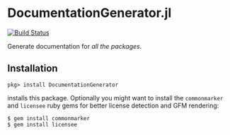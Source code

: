 # DocumentationGenerator.jl

[![Build Status](https://travis-ci.org/JuliaDocs/DocumentationGenerator.jl.svg?branch=master)](https://travis-ci.org/JuliaDocs/DocumentationGenerator.jl)

Generate documentation for *all the packages*.

## Installation

```
pkg> install DocumentationGenerator
```
installs this package. Optionally you might want to install the `commonmarker` and `licensee` ruby
gems for better license detection and GFM rendering:
```
$ gem install commonmarker
$ gem install licensee
```

